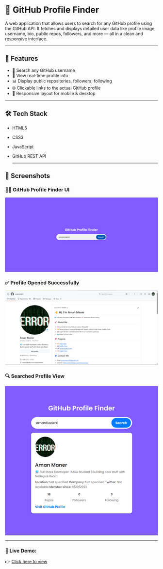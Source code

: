 # 👤 GitHub Profile Finder

A web application that allows users to search for any GitHub profile using the GitHub API. It fetches and displays detailed user data like profile image, username, bio, public repos, followers, and more — all in a clean and responsive interface.

---

## 🚀 Features

- 🔎 Search any GitHub username
- 📄 View real-time profile info
- 📊 Display public repositories, followers, following
- 🌐 Clickable links to the actual GitHub profile
- 📱 Responsive layout for mobile & desktop

---

## 🛠️ Tech Stack

- HTML5
- CSS3
- JavaScript
- GitHub REST API

  ---

 ## 📸 Screenshots

### 🧑‍💻 GitHub Profile Finder UI
![GitHub Profile Finder UI](screenshots/github-profile-finder-ui.png)

### ✅ Profile Opened Successfully
![Profile Find Successfully](screenshots/profile-find-open-successfully.png)

### 🔍 Searched Profile View
![Searched Profile](screenshots/searched-profile.png)


---

  ### 🚀 Live Demo:
👉 [Click here to view](https://github-profile-finder-amanmaner.netlify.app/)

